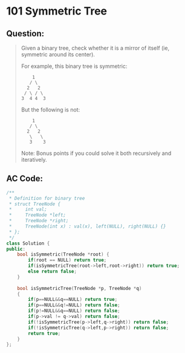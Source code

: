 # 101 Symmetric Tree 

## Question:

> Given a binary tree, check whether it is a mirror of itself (ie, symmetric around its center).
> 
> For example, this binary tree is symmetric:
> 
> ```
>     1
>    / \
>   2   2
>  / \ / \
> 3  4 4  3
> ```
> But the following is not:
> ```
>     1
>    / \
>   2   2
>    \   \
>    3    3
> ```
> Note:
> Bonus points if you could solve it both recursively and iteratively.

## AC Code:

``` c++
/**
 * Definition for binary tree
 * struct TreeNode {
 *     int val;
 *     TreeNode *left;
 *     TreeNode *right;
 *     TreeNode(int x) : val(x), left(NULL), right(NULL) {}
 * };
 */
class Solution {
public:
    bool isSymmetric(TreeNode *root) {
        if(root == NULL) return true;
        if(isSymmetricTree(root->left,root->right)) return true;
        else return false;
    }
    
    bool isSymmetricTree(TreeNode *p, TreeNode *q)
    {
        if(p==NULL&&q==NULL) return true;
        if(p==NULL&&q!=NULL) return false;
        if(p!=NULL&&q==NULL) return false;
        if(p->val != q->val) return false;
        if(!isSymmetricTree(p->left,q->right)) return false;
        if(!isSymmetricTree(q->left,p->right)) return false;
        return true;
    }
};
```
